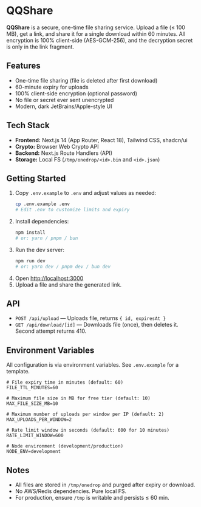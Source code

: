 # QQShare

**QQShare** is a secure, one-time file sharing service. Upload a file (≤ 100 MB), get a link, and share it for a single download within 60 minutes. All encryption is 100% client-side (AES-GCM-256), and the decryption secret is only in the link fragment.

## Features
- One-time file sharing (file is deleted after first download)
- 60-minute expiry for uploads
- 100% client-side encryption (optional password)
- No file or secret ever sent unencrypted
- Modern, dark JetBrains/Apple-style UI

## Tech Stack
- **Frontend:** Next.js 14 (App Router, React 18), Tailwind CSS, shadcn/ui
- **Crypto:** Browser Web Crypto API
- **Backend:** Next.js Route Handlers (API)
- **Storage:** Local FS (`/tmp/onedrop/<id>.bin` and `<id>.json`)

## Getting Started
1. Copy `.env.example` to `.env` and adjust values as needed:
   ```bash
   cp .env.example .env
   # Edit .env to customize limits and expiry
   ```
2. Install dependencies:
   ```bash
   npm install
   # or: yarn / pnpm / bun
   ```
3. Run the dev server:
   ```bash
   npm run dev
   # or: yarn dev / pnpm dev / bun dev
   ```
4. Open [http://localhost:3000](http://localhost:3000)
5. Upload a file and share the generated link.

## API
- `POST /api/upload` — Uploads file, returns `{ id, expiresAt }`
- `GET /api/download/[id]` — Downloads file (once), then deletes it. Second attempt returns 410.

## Environment Variables
All configuration is via environment variables. See `.env.example` for a template.

```
# File expiry time in minutes (default: 60)
FILE_TTL_MINUTES=60

# Maximum file size in MB for free tier (default: 10)
MAX_FILE_SIZE_MB=10

# Maximum number of uploads per window per IP (default: 2)
MAX_UPLOADS_PER_WINDOW=2

# Rate limit window in seconds (default: 600 for 10 minutes)
RATE_LIMIT_WINDOW=600

# Node environment (development/production)
NODE_ENV=development
```

## Notes
- All files are stored in `/tmp/onedrop` and purged after expiry or download.
- No AWS/Redis dependencies. Pure local FS.
- For production, ensure `/tmp` is writable and persists ≤ 60 min.
